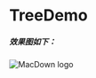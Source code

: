 # TreeDemo
##### 效果图如下：

![MacDown logo](https://hbimg.b0.upaiyun.com/df90a5039aaeb76780e78bcbdba6e4704c85d5a732bee-2zvMaA_fw658)
